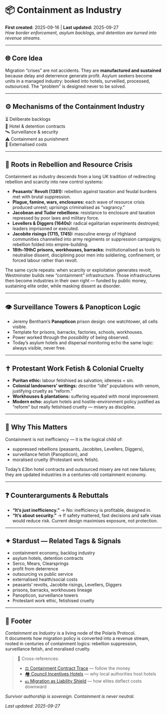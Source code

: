 # 📦 Containment as Industry  
**First created:** 2025-09-16 | **Last updated:** 2025-09-27  
*How border enforcement, asylum backlogs, and detention are turned into revenue streams.*  

---

## 🌐 Core Idea  
Migration “crises” are not accidents. They are **manufactured and sustained** because delay and deterrence generate profit. Asylum seekers become units in a managed industry: booked into hotels, surveilled, processed, outsourced. The “problem” is designed never to be solved.  

---

## ⚙️ Mechanisms of the Containment Industry  
⏳ Deliberate backlogs  
🏨 Hotel & detention contracts  
🛰️ Surveillance & security  
⚠️ Containment as punishment  
💸 Externalised costs  

---

## 🏴 Roots in Rebellion and Resource Crisis  
Containment as industry descends from a long UK tradition of redirecting rebellion and scarcity into new control systems:  

- **Peasants’ Revolt (1381):** rebellion against taxation and feudal burdens met with brutal suppression.  
- **Plague, famine, wars, enclosures:** each wave of resource crisis produced unrest; uprisings criminalised as “vagrancy.”  
- **Jacobean and Tudor rebellions:** resistance to enclosure and taxation repressed by poor laws and military force.  
- **Levellers & Diggers (1640s):** radical egalitarian experiments destroyed; leaders imprisoned or executed.  
- **Jacobite risings (1715, 1745):** masculine energy of Highland communities channelled into army regiments or suppression campaigns; rebellion folded into empire-building.  
- **18th–19thC prisons, workhouses, barracks:** institutionalised as tools to neutralise dissent, disciplining poor men into soldiering, confinement, or forced labour rather than revolt.  

The same cycle repeats: when scarcity or exploitation generates revolt, Westminster builds new “containment” infrastructure. Those infrastructures then become industries in their own right — funded by public money, sustaining elite order, while masking dissent as disorder.  

---

## 👁️ Surveillance Towers & Panopticon Logic  
- Jeremy Bentham’s **Panopticon** prison design: one watchtower, all cells visible.  
- Template for prisons, barracks, factories, schools, workhouses.  
- Power worked through the *possibility* of being observed.  
- Today’s asylum hotels and dispersal monitoring echo the same logic: always visible, never free.  

---

## ✝️ Protestant Work Fetish & Colonial Cruelty  
- **Puritan ethic:** labour fetishised as salvation; idleness = sin.  
- **Colonial landowners’ writings:** describe “idle” populations with venom, justifying cruelty as “reform.”  
- **Workhouses & plantations:** suffering equated with moral improvement.  
- **Modern echo:** asylum hotels and hostile-environment policy justified as “reform” but really fetishised cruelty — misery as discipline.  

---

## 🌋 Why This Matters  
Containment is not inefficiency — it is the logical child of:  
- suppressed rebellions (peasants, Jacobites, Levellers, Diggers),  
- surveillance fetish (Panopticon), and  
- moralised cruelty (Protestant work fetish).  

Today’s £3bn hotel contracts and outsourced misery are not new failures; they are updated industries in a centuries-old containment economy.  

---

## ❓ Counterarguments & Rebuttals  
- **“It’s just inefficiency.”** → No: inefficiency is profitable, designed in.  
- **“It’s about security.”** → If safety mattered, fast decisions and safe visas would reduce risk. Current design maximises exposure, not protection.  

---

## ✦ Stardust — Related Tags & Signals  
- containment economy, backlog industry  
- asylum hotels, detention contracts  
- Serco, Mears, Clearsprings  
- profit from deterrence  
- outsourcing vs public service  
- externalised health/social costs  
- peasants’ revolts, Jacobite risings, Levellers, Diggers  
- prisons, barracks, workhouses lineage  
- Panopticon, surveillance towers  
- Protestant work ethic, fetishised cruelty  

---

## 🏮 Footer  
*Containment as Industry* is a living node of the Polaris Protocol.  
It documents how migration policy is converted into a revenue stream, rooted in centuries of containment logics: rebellion suppression, surveillance fetish, and moralised cruelty.  

> 📡 Cross-references:  
> - [⚖️ Containment Contract Trace](../🌀_System_Governance/⚖️_containment_contract_trace.md) — follow the money  
> - [🏘️ Council Incentives Hotels](../🌀_System_Governance/🏘️_council_incentives_hotels.md) — why local authorities host hotels  
> - [💷 Migration as Liability Shield](../🛟_Borders_Boats_Walls/💷_migration_as_liability_shield.md) — how elites deflect costs downward  

*Survivor authorship is sovereign. Containment is never neutral.*  

_Last updated: 2025-09-27_  
